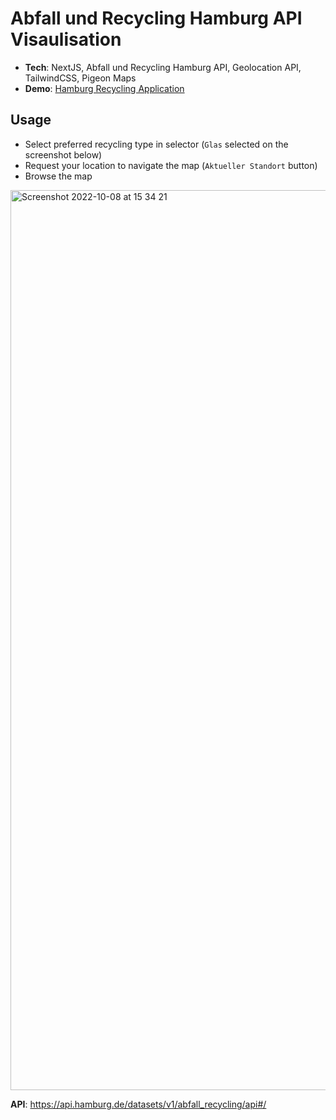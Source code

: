 # Abfall und Recycling Hamburg API Visaulisation

- **Tech**: NextJS, Abfall und Recycling Hamburg API, Geolocation API, TailwindCSS, Pigeon Maps
- **Demo**: [Hamburg Recycling Application](https://www.recycle.pulko-app.com/)

## Usage
- Select preferred recycling type in selector (`Glas` selected on the screenshot below)
- Request your location to navigate the map (`Aktueller Standort` button)
- Browse the map


<img width="1440" alt="Screenshot 2022-10-08 at 15 34 21" src="https://user-images.githubusercontent.com/38206129/194710216-ac1d565f-49c6-4427-a15c-a809a2b5c59e.png">


**API**: https://api.hamburg.de/datasets/v1/abfall_recycling/api#/

